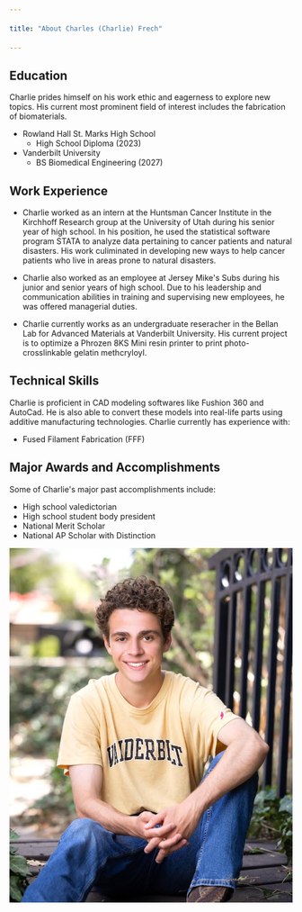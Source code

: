 ```yaml
---

title: "About Charles (Charlie) Frech"

---
```


## Education
 
Charlie prides himself on his work ethic and eagerness to explore new topics. His current most prominent field of interest includes the fabrication of biomaterials. 

* Rowland Hall St. Marks High School
  * High School Diploma (2023)
* Vanderbilt University
  * BS Biomedical Engineering (2027)
 
## Work Experience

* Charlie worked as an intern at the Huntsman Cancer Institute in the Kirchhoff Research group at the University of Utah during his senior year of high school. In his position, he used the statistical software program STATA to analyze data pertaining to cancer patients and natural disasters. His work culiminated in developing new ways to help cancer patients who live in areas prone to natural disasters. 

* Charlie also worked as an employee at Jersey Mike's Subs during his junior and senior years of high school. Due to his leadership and communication abilities in training and supervising new employees, he was offered managerial duties. 

* Charlie currently works as an undergraduate reseracher in the Bellan Lab for Advanced Materials at Vanderbilt University. His current project is to optimize a Phrozen 8KS Mini resin printer to print photo-crosslinkable gelatin methcryloyl. 

## Technical Skills

Charlie is proficient in CAD modeling softwares like Fushion 360 and AutoCad. He is also able to convert these models into real-life parts using additive manufacturing technologies. Charlie currently has experience with:

* Fused Filament Fabrication (FFF)

## Major Awards and Accomplishments
Some of Charlie's major past accomplishments include:

* High school valedictorian
* High school student body president
* National Merit Scholar
* National AP Scholar with Distinction

![Charlie Frech](/assets/img/CharlieHeadShot.JPG)


